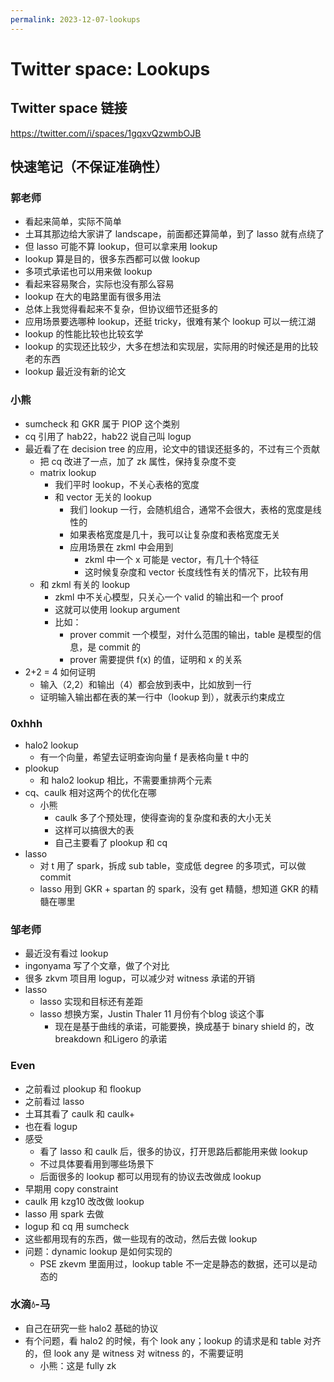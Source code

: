 ```yaml
---
permalink: 2023-12-07-lookups
---
```

# Twitter space: Lookups
## Twitter space 链接
<https://twitter.com/i/spaces/1gqxvQzwmbOJB>

## 快速笔记（不保证准确性）
### 郭老师
- 看起来简单，实际不简单
- 土耳其那边给大家讲了 landscape，前面都还算简单，到了 lasso 就有点绕了
- 但 lasso 可能不算 lookup，但可以拿来用 lookup
- lookup 算是目的，很多东西都可以做 lookup
- 多项式承诺也可以用来做 lookup
- 看起来容易聚合，实际也没有那么容易
- lookup 在大的电路里面有很多用法
- 总体上我觉得看起来不复杂，但协议细节还挺多的
- 应用场景要选哪种 lookup，还挺 tricky，很难有某个 lookup 可以一统江湖
- lookup 的性能比较也比较玄学
- lookup 的实现还比较少，大多在想法和实现层，实际用的时候还是用的比较老的东西
- lookup 最近没有新的论文

### 小熊
- sumcheck 和 GKR 属于 PIOP 这个类别
- cq 引用了 hab22，hab22 说自己叫 logup
- 最近看了在 decision tree 的应用，论文中的错误还挺多的，不过有三个贡献
	- 把 cq 改进了一点，加了 zk 属性，保持复杂度不变
	- matrix lookup
		- 我们平时 lookup，不关心表格的宽度
		- 和 vector 无关的 lookup
			- 我们 lookup 一行，会随机组合，通常不会很大，表格的宽度是线性的
			- 如果表格宽度是几十，我可以让复杂度和表格宽度无关
			- 应用场景在 zkml 中会用到
				- zkml 中一个 x 可能是 vector，有几十个特征
				- 这时候复杂度和 vector 长度线性有关的情况下，比较有用
	- 和 zkml 有关的 lookup
		- zkml 中不关心模型，只关心一个 valid 的输出和一个 proof
		- 这就可以使用 lookup argument
		- 比如：
			- prover commit 一个模型，对什么范围的输出，table 是模型的信息，是 commit 的
			- prover 需要提供 f(x) 的值，证明和 x 的关系
- 2+2 = 4 如何证明
	- 输入（2,2）和输出（4）都会放到表中，比如放到一行
	- 证明输入输出都在表的某一行中（lookup 到），就表示约束成立

### 0xhhh
- halo2 lookup
	- 有一个向量，希望去证明查询向量 f 是表格向量 t 中的
- plookup
	- 和 halo2 lookup 相比，不需要重排两个元素
- cq、caulk 相对这两个的优化在哪
	- 小熊
		- caulk 多了个预处理，使得查询的复杂度和表的大小无关
		- 这样可以搞很大的表
		- 自己主要看了 plookup 和 cq
- lasso
	- 对 t 用了 spark，拆成 sub table，变成低 degree 的多项式，可以做 commit
	- lasso 用到 GKR + spartan 的 spark，没有 get 精髓，想知道 GKR 的精髓在哪里

### 邹老师
- 最近没有看过 lookup
- ingonyama 写了个文章，做了个对比
- 很多 zkvm 项目用 logup，可以减少对 witness 承诺的开销
- lasso
	- lasso 实现和目标还有差距
	- lasso 想换方案，Justin Thaler 11 月份有个blog 谈这个事
		- 现在是基于曲线的承诺，可能要换，换成基于 binary shield 的，改 breakdown 和Ligero 的承诺

### Even
- 之前看过 plookup 和 flookup
- 之前看过 lasso
- 土耳其看了 caulk 和 caulk+
- 也在看 logup
- 感受
	- 看了 lasso 和 caulk 后，很多的协议，打开思路后都能用来做 lookup
	- 不过具体要看用到哪些场景下
	- 后面很多的 lookup 都可以用现有的协议去改做成 lookup
- 早期用 copy constraint
- caulk 用 kzg10 改改做 lookup
- lasso 用 spark 去做
- logup 和 cq 用 sumcheck
- 这些都用现有的东西，做一些现有的改动，然后去做 lookup
- 问题：dynamic lookup 是如何实现的
	- PSE zkevm 里面用过，lookup table 不一定是静态的数据，还可以是动态的

### 水滴💧-马
- 自己在研究一些 halo2 基础的协议
- 有个问题，看 halo2 的时候，有个 look any；lookup 的请求是和 table 对齐的，但 look any 是 witness 对 witness 的，不需要证明
	- 小熊：这是 fully zk
